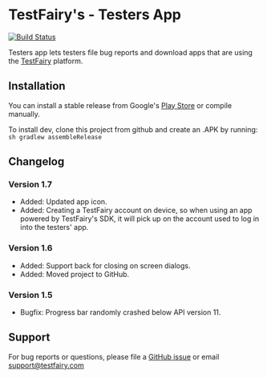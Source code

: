 # TestFairy's - Testers App
[![Build Status](https://travis-ci.org/testfairy/testers-app-android.svg)](https://travis-ci.org/testfairy/testers-app-android)

Testers app lets testers file bug reports and download apps that are using the [TestFairy](https://www.testfairy.com) platform.

## Installation

You can install a stable release from Google's [Play Store](https://play.google.com/store/apps/details?id=com.testfairy.app) or compile manually.

To install dev, clone this project from github and create an .APK by running:
`sh gradlew assembleRelease`

## Changelog

### Version 1.7 
* Added: Updated app icon.
* Added: Creating a TestFairy account on device, so when using an app powered by TestFairy's SDK, it will pick up on the account used to log in into the testers' app.

### Version 1.6
* Added: Support back for closing on screen dialogs.
* Added: Moved project to GitHub.

### Version 1.5
* Bugfix: Progress bar randomly crashed below API version 11.

## Support

For bug reports or questions, please file a [GitHub issue](https://github.com/testfairy/testers-app-android/issues) or email [support@testfairy.com](mailto:support@testfairy.com)
